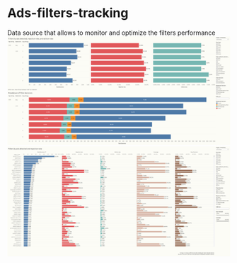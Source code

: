 # Ads-filters-tracking
Data source that allows to monitor and optimize the filters performance
![Page 1](Page1.png)
![Page 2](Page2.png)
